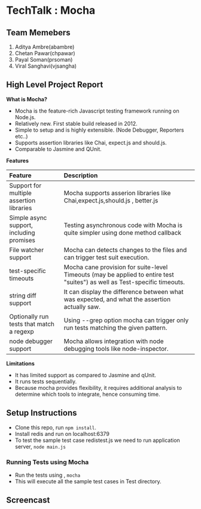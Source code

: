TechTalk : Mocha
=========================
## Team Memebers
1. Aditya Ambre(abambre)
2. Chetan Pawar(chpawar)
3. Payal Soman(prsoman)
4. Viral Sanghavi(vjsangha)


## High Level Project Report
**What is Mocha?**

- Mocha is the feature-rich Javascript testing framework running on Node.js.
- Relatively new. First stable build released in 2012.
- Simple to setup and is highly extensible.
   (Node Debugger, Reporters etc..)
- Supports assertion libraries like Chai, expect.js and should.js.
- Comparable to Jasmine and QUnit.

**Features**

| Feature        | Description    |
| :------------- | :------------- |
| Support for multiple assertion libraries |	Mocha supports asserion libraries like Chai,expect.js,should.js , better.js |
| Simple async support, including promises |	Testing asynchronous code with Mocha is quite simpler using done method callback |
| File watcher support |	Mocha can detects changes to the files and can trigger test suit execution.  |
| test-specific timeouts |	Mocha cane provision for suite-level Timeouts (may be applied to entire test "suites") as well as Test-specific timeouts. |
| string diff support |	It can display the difference between what was expected, and what the assertion actually saw. |
| Optionally run tests that match a regexp |	Using --grep option mocha can trigger only run tests matching the given pattern. |
| node debugger support |	Mocha allows integration with node debugging tools like node-inspector. |


**Limitations**

- It has limited support as compared to Jasmine and qUnit.
- It runs tests sequentially.
- Because mocha provides flexibility, it requires additional analysis to determine which tools to integrate, hence consuming time.


## Setup Instructions
* Clone this repo, run `npm install`.
* Install redis and run on localhost:6379
* To test the sample test case redistest.js we need to run application server, `node main.js`

### Running Tests using Mocha
* Run the tests using , `mocha`
* This will execute all the sample test cases in Test directory.

## Screencast


